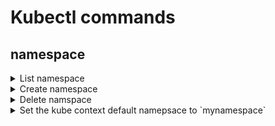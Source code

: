 # Kubectl commands

## namespace
<details><summary>List namespace</summary>
<p>

```bash
kubectl get namespace
```

</p>
</details>

<details><summary>Create namespace</summary>
<p>

```bash
kubectl  create ns {namespace-name}
```

</p>
</details>
<details><summary>Delete namspace</summary>
<p>

```bash
kubectl delete ns {namespace-name}
```

</p>
</details>

<details><summary>Set the kube context default namepsace to `mynamespace`</summary>
<p>

```bash
kubectl config set-context --current --namespace=mynamespace
```

</p>
</details>



 